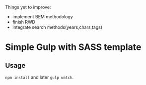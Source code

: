 Things yet to improve:
- implement BEM methodology
- finish RWD
- integrate search methods(years,chars,tags)

# Simple Gulp with SASS template

## Usage
 `npm install` and later `gulp watch`.
